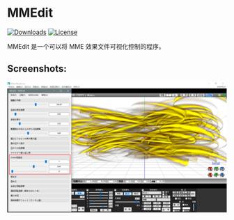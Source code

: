 
# MMEdit

<a href="https://github.com/nicengi/MMEdit/releases"><img alt="Downloads" src="https://img.shields.io/github/downloads/nicengi/MMEdit/total?style=flat-square"/></a>
<a href="https://github.com/nicengi/MMEdit/blob/master/LICENSE"><img alt="License" src="https://img.shields.io/github/license/nicengi/MMEdit?color=39c5bb&style=flat-square"></a>

 MMEdit 是一个可以将 MME 效果文件可视化控制的程序。

## Screenshots:
![Sample1](./doc/Screenshots/Sample1.png)

